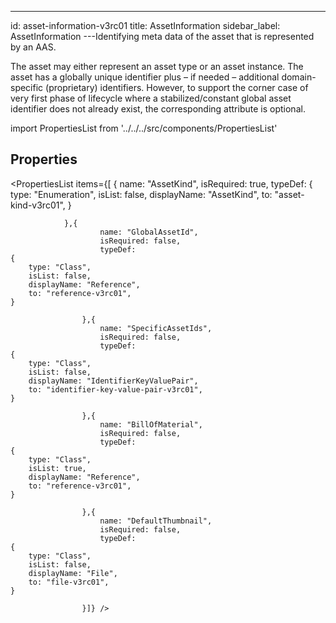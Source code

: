 --- 
id: asset-information-v3rc01 
title: AssetInformation 
sidebar_label: AssetInformation 
---Identifying meta data of the asset that is represented by an AAS.

<p>
The asset may either represent an asset type or an asset instance. The asset has
a globally unique identifier plus – if needed – additional domain-specific
(proprietary) identifiers. However, to support the corner case of very first
phase of lifecycle where a stabilized/constant global asset identifier does not
already exist, the corresponding attribute <see cref="AssetInformation.GlobalAssetId" /> is optional.
</p>

import PropertiesList from '../../../src/components/PropertiesList' 

## Properties 

<PropertiesList items={[ 
{
                    name: "AssetKind",
                    isRequired: true,
                    typeDef: 
    {
        type: "Enumeration",
        isList: false,
        displayName: "AssetKind",
        to: "asset-kind-v3rc01",
    }
    
                },{
                        name: "GlobalAssetId",
                        isRequired: false,
                        typeDef: 
    {
        type: "Class",
        isList: false,
        displayName: "Reference",
        to: "reference-v3rc01",
    }
    
                    },{
                        name: "SpecificAssetIds",
                        isRequired: false,
                        typeDef: 
    {
        type: "Class",
        isList: false,
        displayName: "IdentifierKeyValuePair",
        to: "identifier-key-value-pair-v3rc01",
    }
    
                    },{
                        name: "BillOfMaterial",
                        isRequired: false,
                        typeDef: 
    {
        type: "Class",
        isList: true,
        displayName: "Reference",
        to: "reference-v3rc01",
    }
    
                    },{
                        name: "DefaultThumbnail",
                        isRequired: false,
                        typeDef: 
    {
        type: "Class",
        isList: false,
        displayName: "File",
        to: "file-v3rc01",
    }
    
                    }]} /> 
 

